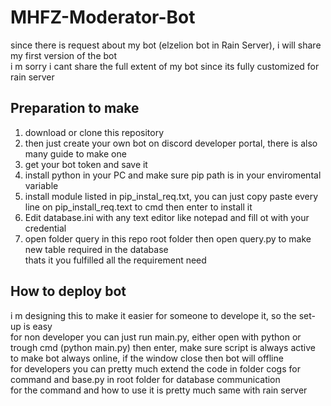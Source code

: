 # MHFZ-Moderator-Bot <br />

since there is request about my bot (elzelion bot in Rain Server), i will share my first version of the bot <br />
i m sorry i cant share the full extent of my bot since its fully customized for rain server <br />

## Preparation to make <br />

1. download or clone this repository <br/>
2. then just create your own bot on discord developer portal, there is also many guide to make one <br/>
3. get your bot token and save it <br />
4. install python in your PC and make sure pip path is in your enviromental variable <br />
5. install module listed in pip_instal_req.txt, you can just copy paste every line on pip_install_req.text to cmd then enter to install it<br />
6. Edit database.ini with any text editor like notepad and fill ot with your credential<br />
7. open folder query in this repo root folder then open query.py to make new table required in the database<br />
   thats it you fulfilled all the requirement need<br />

## How to deploy bot <br />

i m designing this to make it easier for someone to develope it, so the set-up is easy <br />
for non developer you can just run main.py, either open with python or trough cmd (python main.py) then enter, make sure script is always active to make bot always online, if the window close then bot will offline <br />
for developers you can pretty much extend the code in folder cogs for command and base.py in root folder for database communication <br />
for the command and how to use it is pretty much same with rain server
